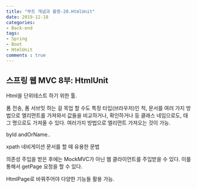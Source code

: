 ```yaml
---
title: "부트 개념과 활용-20.HtmlUnit"
date: 2019-12-18
categories:
- Back-end
tags:
- Spring 
- Boot
- HtmlUnit
comments : true
---
```


## 스프링 웹 MVC 8부: HtmlUnit

Html을 단위테스트 하기 위한 툴.



폼 전송, 폼 서브밋 하는 걸 목업 할 수도
특정 타입(브라우저)인 척, 
문서를 여러 가지 방법으로 엘리먼트를 가져와서 값들을 비교하거나, 확인하거나 등
클래스 네임으로도, 태그 명으로도 가져올 수 있다.
여러가지 방법으로 엘리먼트 가져오는 것이 가능.

byId
andOrName..

xpath
네비게이션 문서를 할 때      유용한 문법


의존성 주입을 받은 후에는
MockMVC가 아닌 웹 클라이언트를 주입받을 수 있다.
이를 통해서 getPage 요청을 할 수 있다.


HtmlPage로 바꿔주어야 다양한 기능들 활용 가능. 



